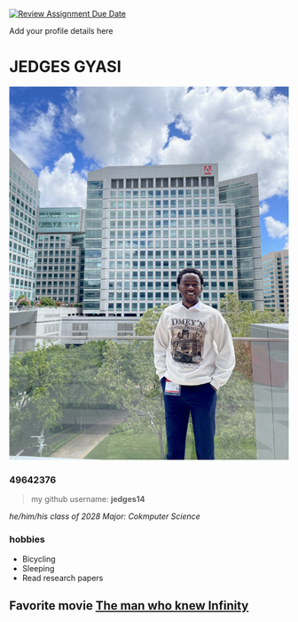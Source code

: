 [![Review Assignment Due Date](https://classroom.github.com/assets/deadline-readme-button-22041afd0340ce965d47ae6ef1cefeee28c7c493a6346c4f15d667ab976d596c.svg)](https://classroom.github.com/a/BpXStGJy)

Add your profile details here

# JEDGES GYASI

![Me](IMG_1654.JPG)
### 49642376

> my github username: **jedges14**

*he/him/his*
*class of 2028*
*Major: Cokmputer Science*

### hobbies
  - Bicycling
  - Sleeping
  - Read research papers

## Favorite movie [The man who knew Infinity](MV5BMTU3Njg4MDM3OV5BMl5BanBnXkFtZTgwMjE5ODM3ODE@._V1_FMjpg_UX1000_.jpg)

